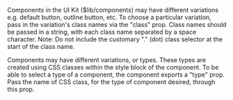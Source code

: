 Components in the UI Kit ($lib/components) may have different variations e.g. default button, outline button, etc. To choose a particular variation, pass in the variation's class names via the "class" prop. Class names should be passed in a string, with each class name separated by a space character. Note: Do not include the customary "." (dot) class selector at the start of the class name.

Components may have different variations, or types. These types are created using CSS classes within the style block of the component. To be able to select a type of a component, the component exports a "type" prop. Pass the name of CSS class, for the type of component desired, through this prop.
